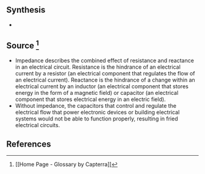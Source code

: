 ## Synthesis
- 
## Source [^1]
- Impedance describes the combined effect of resistance and reactance in an electrical circuit. Resistance is the hindrance of an electrical current by a resistor (an electrical component that regulates the flow of an electrical current). Reactance is the hindrance of a change within an electrical current by an inductor (an electrical component that stores energy in the form of a magnetic field) or capacitor (an electrical component that stores electrical energy in an electric field).
- Without impedance, the capacitors that control and regulate the electrical flow that power electronic devices or building electrical systems would not be able to function properly, resulting in fried electrical circuits.
## References

[^1]: [[Home Page - Glossary by Capterra]]